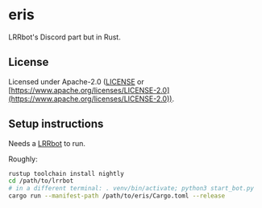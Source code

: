 # eris
LRRbot's Discord part but in Rust.

## License
Licensed under Apache-2.0 ([LICENSE](LICENSE) or [https://www.apache.org/licenses/LICENSE-2.0](https://www.apache.org/licenses/LICENSE-2.0)).

## Setup instructions
Needs a [LRRbot](https://github.com/mrphlip/lrrbot) to run.

Roughly:
```bash
rustup toolchain install nightly
cd /path/to/lrrbot
# in a different terminal: . venv/bin/activate; python3 start_bot.py
cargo run --manifest-path /path/to/eris/Cargo.toml --release
```


